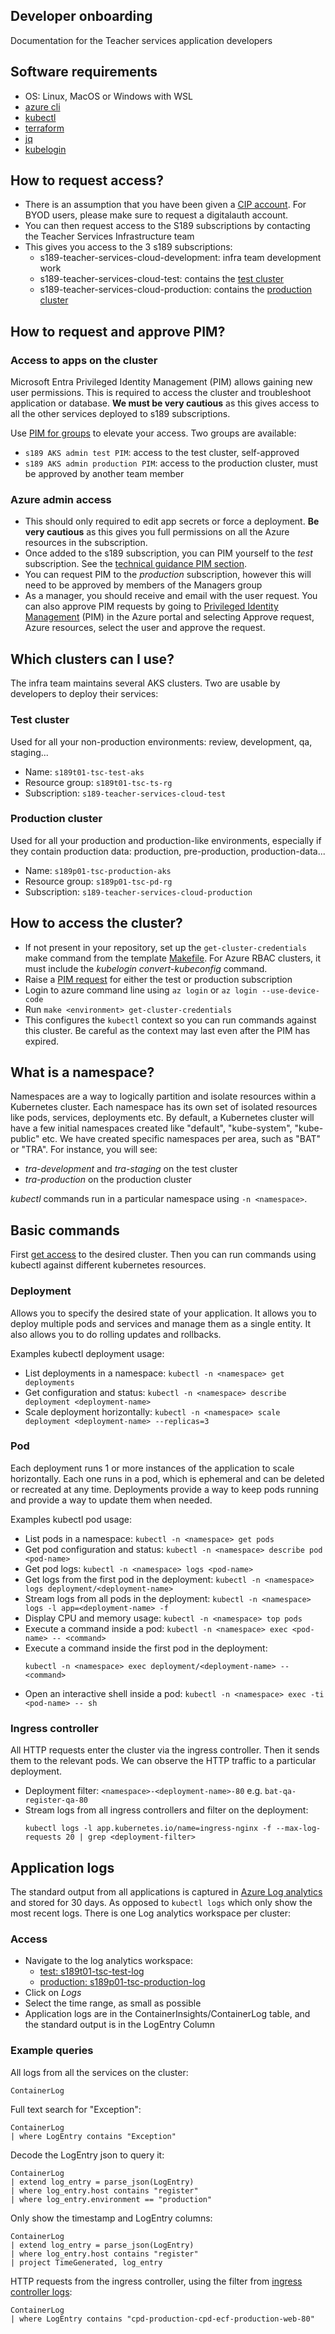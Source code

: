 ## Developer onboarding

Documentation for the Teacher services application developers

## Software requirements
- OS: Linux, MacOS or Windows with WSL
- [azure cli](https://technical-guidance.education.gov.uk/infrastructure/dev-tools/#azure-cli)
- [kubectl](https://kubernetes.io/docs/reference/kubectl/)
- [terraform](https://technical-guidance.education.gov.uk/infrastructure/dev-tools/#installation)
- [jq](https://stedolan.github.io/jq/)
- [kubelogin](https://azure.github.io/kubelogin/install.html)

## How to request access?
- There is an assumption that you have been given a [CIP account](https://technical-guidance.education.gov.uk/infrastructure/hosting/azure-cip/#onboarding-users). For BYOD users, please make sure to request a digitalauth account.
- You can then request access to the S189 subscriptions by contacting the Teacher Services Infrastructure team
- This gives you access to the 3 s189 subscriptions:
   - s189-teacher-services-cloud-development: infra team development work
   - s189-teacher-services-cloud-test: contains the [test cluster](#test-cluster)
   - s189-teacher-services-cloud-production: contains the [production cluster](#production-cluster)

## How to request and approve PIM?

### Access to apps on the cluster
Microsoft Entra Privileged Identity Management (PIM) allows gaining new user permissions. This is required to access the cluster and troubleshoot application or database. **We must be very cautious** as this gives access to all the other services deployed to s189 subscriptions.

Use [PIM for groups](https://learn.microsoft.com/en-us/entra/id-governance/privileged-identity-management/groups-activate-roles) to elevate your access. Two groups are available:
- `s189 AKS admin test PIM`: access to the test cluster, self-approved
- `s189 AKS admin production PIM`: access to the production cluster, must be approved by another team member

### Azure admin access
- This should only required to edit app secrets or force a deployment. **Be very cautious** as this gives you full permissions on all the Azure resources in the subscription.
- Once added to the s189 subscription, you can PIM yourself to the *test* subscription. See the [technical guidance PIM section](https://technical-guidance.education.gov.uk/infrastructure/hosting/azure-cip/#privileged-identity-management-pim-requests).
- You can request PIM to the *production* subscription, however this will need to be approved by members of the Managers group
- As a manager, you should receive and email with the user request. You can also approve PIM requests by going to [Privileged Identity Management](https://portal.azure.com/?feature.msaljs=true#view/Microsoft_Azure_PIMCommon/CommonMenuBlade/~/quickStart) (PIM) in the Azure portal and selecting Approve request, Azure resources, select the user and approve the request.

## Which clusters can I use?
The infra team maintains several AKS clusters. Two are usable by developers to deploy their services:

### Test cluster
Used for all your non-production environments: review, development, qa, staging...
- Name: `s189t01-tsc-test-aks`
- Resource group: `s189t01-tsc-ts-rg`
- Subscription: `s189-teacher-services-cloud-test`

### Production cluster
Used for all your production and production-like environments, especially if they contain production data: production, pre-production, production-data...
- Name: `s189p01-tsc-production-aks`
- Resource group: `s189p01-tsc-pd-rg`
- Subscription: `s189-teacher-services-cloud-production`

## How to access the cluster?
- If not present in your repository, set up the `get-cluster-credentials` make command from the template [Makefile](https://github.com/DFE-Digital/teacher-services-cloud/blob/main/templates/new_service/Makefile). For Azure RBAC clusters, it must include the *kubelogin convert-kubeconfig* command.
- Raise a [PIM request](#how-to-request-and-approve-pim) for either the test or production subscription
- Login to azure command line using `az login` or `az login --use-device-code`
- Run `make <environment> get-cluster-credentials`
- This configures the `kubectl` context so you can run commands against this cluster. Be careful as the context may last even after the PIM has expired.

## What is a namespace?
Namespaces are a way to logically partition and isolate resources within a Kubernetes cluster. Each namespace has its own set of isolated resources like pods, services, deployments etc.
By default, a Kubernetes cluster will have a few initial namespaces created like "default", "kube-system", "kube-public" etc. We have created specific namespaces per area, such as "BAT" or "TRA".
For instance, you will see:

- *tra-development* and *tra-staging* on the test cluster
- *tra-production* on the production cluster

*kubectl* commands run in a particular namespace using `-n <namespace>`.

## Basic commands
First [get access](#how-to-access-the-cluster) to the desired cluster. Then you can run commands using kubectl against different kubernetes resources.

### Deployment
Allows you to specify the desired state of your application. It allows you to deploy multiple pods and services and manage them as a single entity. It also allows you to do rolling updates and rollbacks.

Examples kubectl deployment usage:
- List deployments in a namespace: `kubectl -n <namespace> get deployments`
- Get configuration and status: `kubectl -n <namespace> describe deployment <deployment-name>`
- Scale deployment horizontally: `kubectl -n <namespace> scale deployment <deployment-name> --replicas=3`

### Pod
Each deployment runs 1 or more instances of the application to scale horizontally. Each one runs in a pod, which is ephemeral and can be deleted or recreated at any time. Deployments provide a way to keep pods running and provide a way to update them when needed.

Examples kubectl pod usage:
- List pods in a namespace: `kubectl -n <namespace> get pods`
- Get pod configuration and status: `kubectl -n <namespace> describe pod <pod-name>`
- Get pod logs: `kubectl -n <namespace> logs <pod-name>`
- Get logs from the first pod in the deployment: `kubectl -n <namespace> logs deployment/<deployment-name>`
- Stream logs from all pods in the deployment: `kubectl -n <namespace> logs -l app=<deployment-name> -f`
- Display CPU and memory usage: `kubectl -n <namespace> top pods`
- Execute a command inside a pod: `kubectl -n <namespace> exec <pod-name> -- <command>`
- Execute a command inside the first pod in the deployment:
   ```
   kubectl -n <namespace> exec deployment/<deployment-name> -- <command>
   ```
- Open an interactive shell inside a pod: `kubectl -n <namespace> exec -ti <pod-name> -- sh`

### Ingress controller
All HTTP requests enter the cluster via the ingress controller. Then it sends them to the relevant pods. We can observe the HTTP traffic to a particular deployment.

- Deployment filter: `<namespace>-<deployment-name>-80` e.g. `bat-qa-register-qa-80`
- Stream logs from all ingress controllers and filter on the deployment:
   ```
   kubectl logs -l app.kubernetes.io/name=ingress-nginx -f --max-log-requests 20 | grep <deployment-filter>
   ```

## Application logs
The standard output from all applications is captured in [Azure Log analytics](https://learn.microsoft.com/en-us/azure/azure-monitor/logs/log-analytics-overview) and stored for 30 days. As opposed to `kubectl logs` which only show the most recent logs. There is one Log analytics workspace per cluster:

### Access
- Navigate to the log analytics workspace:
   - [test: s189t01-tsc-test-log](https://portal.azure.com/?feature.msaljs=true#@platform.education.gov.uk/resource/subscriptions/20da9d12-7ee1-42bb-b969-3fe9112964a7/resourceGroups/s189t01-tsc-ts-rg/providers/Microsoft.OperationalInsights/workspaces/s189t01-tsc-test-log/Overview)
   - [production: s189p01-tsc-production-log](https://portal.azure.com/?feature.msaljs=true#@platform.education.gov.uk/resource/subscriptions/3c033a0c-7a1c-4653-93cb-0f2a9f57a391/resourceGroups/s189p01-tsc-pd-rg/providers/Microsoft.OperationalInsights/workspaces/s189p01-tsc-production-log/Overview)
- Click on *Logs*
- Select the time range, as small as possible
- Application logs are in the ContainerInsights/ContainerLog table, and the standard output is in the LogEntry Column

### Example queries

All logs from all the services on the cluster:
```
ContainerLog
```

Full text search for "Exception":
```
ContainerLog
| where LogEntry contains "Exception"
```

Decode the LogEntry json to query it:
```
ContainerLog
| extend log_entry = parse_json(LogEntry)
| where log_entry.host contains "register"
| where log_entry.environment == "production"
```

Only show the timestamp and LogEntry columns:
```
ContainerLog
| extend log_entry = parse_json(LogEntry)
| where log_entry.host contains "register"
| project TimeGenerated, log_entry
```

HTTP requests from the ingress controller, using the filter from [ingress controller logs](#ingress-controller):
```
ContainerLog
| where LogEntry contains "cpd-production-cpd-ecf-production-web-80"
```
